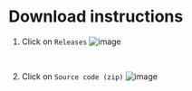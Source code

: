 # Download instructions

1. Click on `Releases`
![image](https://github.com/MickTK/Pokemon-Essentials-Plugins/assets/63038410/a44394ff-d907-4759-8090-350aa7bf7229)

<br>

2. Click on `Source code (zip)`
![image](https://github.com/MickTK/Pokemon-Essentials-Plugins/assets/63038410/7560d883-0693-48e5-9a74-372c611ddb9f)

